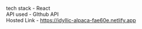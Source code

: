 tech stack - React \
API used - GIthub API \
Hosted Link - https://idyllic-alpaca-fae60e.netlify.app
